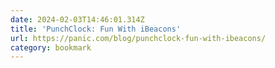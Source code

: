```yaml
---
date: 2024-02-03T14:46:01.314Z
title: 'PunchClock: Fun With iBeacons'
url: https://panic.com/blog/punchclock-fun-with-ibeacons/
category: bookmark
---
```

